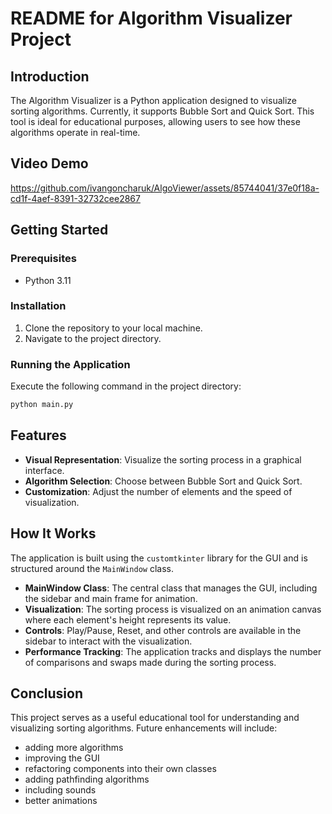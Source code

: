 # README for Algorithm Visualizer Project

## Introduction

The Algorithm Visualizer is a Python application designed to visualize sorting algorithms. Currently, it supports Bubble Sort and Quick Sort. This tool is ideal for educational purposes, allowing users to see how these algorithms operate in real-time.

## Video Demo



https://github.com/ivangoncharuk/AlgoViewer/assets/85744041/37e0f18a-cd1f-4aef-8391-32732cee2867



## Getting Started

### Prerequisites

- Python 3.11

### Installation

1. Clone the repository to your local machine.
2. Navigate to the project directory.

### Running the Application

Execute the following command in the project directory:

```bash
python main.py
```

## Features

- **Visual Representation**: Visualize the sorting process in a graphical interface.
- **Algorithm Selection**: Choose between Bubble Sort and Quick Sort.
- **Customization**: Adjust the number of elements and the speed of visualization.

## How It Works

The application is built using the `customtkinter` library for the GUI and is structured around the `MainWindow` class.

- **MainWindow Class**: The central class that manages the GUI, including the sidebar and main frame for animation.
- **Visualization**: The sorting process is visualized on an animation canvas where each element's height represents its value.
- **Controls**: Play/Pause, Reset, and other controls are available in the sidebar to interact with the visualization.
- **Performance Tracking**: The application tracks and displays the number of comparisons and swaps made during the sorting process.

## Conclusion

This project serves as a useful educational tool for understanding and visualizing sorting algorithms. 
Future enhancements will include:
- adding more algorithms
- improving the GUI
- refactoring components into their own classes
- adding pathfinding algorithms
- including sounds
- better animations
